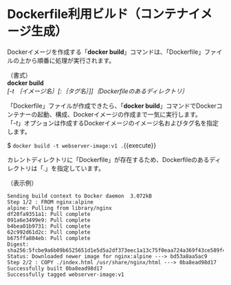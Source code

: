# Dockerfile利用ビルド（コンテナイメージ生成）

Dockerイメージを作成する「**docker build**」コマンドは、「Dockerfile」ファイルの上から順番に処理が実行されます。  

（書式）  
**docker build** *[-t ｛イメージ名｝[:｛タグ名｝]]｛Dockerfileのあるディレクトリ｝*  

「Dockerfile」ファイルが作成できたら、「**docker build**」コマンドでDockerコンテナーの起動、構成、Dockerイメージの作成まで一気に実行します。  
「*-t*」オプションは作成するDockerイメージのイメージ名およびタグ名を指定します。  

$ `docker build -t webserver-image:v1 .`{{execute}}  

カレントディレクトリに「Dockerfile」が存在するため、Dockerfileのあるディレクトリは「*.*」を指定しています。  

（表示例）  

```text
Sending build context to Docker daemon  3.072kB
Step 1/2 : FROM nginx:alpine
alpine: Pulling from library/nginx
df20fa9351a1: Pull complete
091a6e3499e9: Pull complete
b4bea01b9731: Pull complete
62c992d61d2c: Pull complete
b675ffa804eb: Pull complete
Digest: sha256:5fcbe9a6b09b6525651d1e5d5a2df373eec1a13c75f0eaa724a369f43ce589f4
Status: Downloaded newer image for nginx:alpine ---> bd53a8aa5ac9
Step 2/2 : COPY ./index.html /usr/share/nginx/html ---> 0ba8ead98d17
Successfully built 0ba8ead98d17
Successfully tagged webserver-image:v1
```
